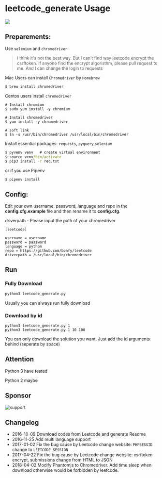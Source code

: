 # leetcode_generate Usage

![](https://github.com/bonfy/leetcode/blob/master/demo/leetcode.gif)

## Preparements:

Use `selenium` and `chromedriver`

> I think it's not the best way. But I can't find way leetcode encrypt the csrftoken.
> If anyone find the encrypt algoristhm, please pull request to me. And I can change the login to requests

Mac Users can install `Chromedriver` by `Homebrew`

``` cmd
$ brew install chromedriver
```

Centos users install `chromedriver`

```
# Install chromium
$ sudo yum install -y chromium

# Install chromedriver
$ yum install -y chromedriver

# soft link
$ ln -s /usr/bin/chromedriver /usr/local/bin/chromedriver
```

Install essential packages: `requests`, `pyquery`,`selenium`
```cmd
$ pyvenv venv   # create virtual environment
$ source venv/bin/activate
$ pip3 install -r req.txt
```
or if you use Pipenv

```
$ pipenv install
```

## Config:

Edit your own username, password, language and repo in the **config.cfg.example** file and then rename it to **config.cfg**.

driverpath - Please input the path of your chromedriver

```
[leetcode]

username = username
password = password
language = python
repo = https://github.com/bonfy/leetcode
driverpath = /usr/local/bin/chromedriver
```

## Run

### Fully Download
```cmd
python3 leetcode_generate.py
```
Usually you can always run fully download

### Download by id
```
python3 leetcode_generate.py 1
python3 leetcode_generate.py 1 10 100
```
You can only download the solution you want.
Just add the id arguments behind (seperate by space)


## Attention
Python 3 have tested

Python 2 maybe

## Sponsor

![support](http://7i7k6w.com1.z0.glb.clouddn.com/weixin_alipay_new.jpg)

## Changelog

- 2016-10-09 Download codes from Leetcode and generate Readme
- 2016-11-25 Add multi language support
- 2017-01-02 Fix the bug cause by Leetcode change website: `PHPSESSID` change to `LEETCODE_SESSION`
- 2017-04-22 Fix the bug cause by Leetcode change website: csrftoken encrypt, submissions change from HTML to JSON
- 2018-04-02 Modify Phantomjs to Chromedriver. Add time.sleep when download otherwise would be forbidden by leetcode.
